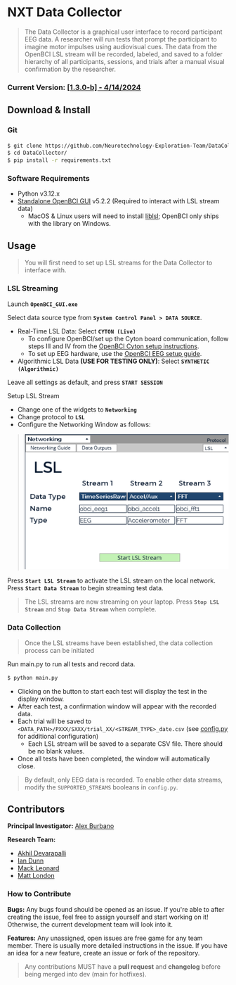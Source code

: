 # NXT Data Collector

> The Data Collector is a graphical user interface to record participant EEG data. A researcher will run tests that prompt the participant to imagine motor impulses using audiovisual cues. The data from the OpenBCI LSL stream will be recorded, labeled, and saved to a folder hierarchy of all participants, sessions, and trials after a manual visual confirmation by the researcher.

### Current Version: [[1.3.0-b] - 4/14/2024](docs/changelog.md)

## Download & Install

### Git

```bash
$ git clone https://github.com/Neurotechnology-Exploration-Team/DataCollector.git
$ cd DataCollector/
$ pip install -r requirements.txt
```

### Software Requirements

- Python v3.12.x
- [Standalone OpenBCI GUI](https://openbci.com/downloads) v5.2.2 (Required to interact with LSL stream data)
    - MacOS & Linux users will need to install [liblsl](https://github.com/sccn/liblsl); OpenBCI only ships with the
      library on Windows.

## Usage

> You will first need to set up LSL streams for the Data Collector to interface with.

### LSL Streaming

Launch **`OpenBCI_GUI.exe`**

Select data source type from **`System Control Panel > DATA SOURCE`**.

- Real-Time LSL Data: Select **`CYTON (Live)`**
  - To configure OpenBCI/set up the Cyton board communication, follow steps III and IV from the [OpenBCI Cyton setup instructions](https://docs.openbci.com/GettingStarted/Boards/CytonGS/#iii-prepare-your-openbci-hardware).
  - To set up EEG hardware, use the [OpenBCI EEG setup guide](https://docs.openbci.com/GettingStarted/Biosensing-Setups/EEGSetup/).
- Algorithmic LSL Data **(USE FOR TESTING ONLY)**: Select **`SYNTHETIC (Algorithmic)`**

Leave all settings as default, and press **`START SESSION`**

Setup LSL Stream

- Change one of the widgets to **`Networking`**
- Change protocol to **`LSL`**
- Configure the Networking Window as follows:

> ![image](./docs/images/networking_configuration.png)

Press **`Start LSL Stream`** to activate the LSL stream on the local network. Press **`Start Data Stream`** to begin
streaming test data.

> The LSL streams are now streaming on your laptop. Press **`Stop LSL Stream`** and **`Stop Data Stream`** when
> complete.

### Data Collection

> Once the LSL streams have been established, the data collection process can be initiated

Run main.py to run all tests and record data.

```bash
$ python main.py
```

- Clicking on the button to start each test will display the test in the display window.
- After each test, a confirmation window will appear with the recorded data.
- Each trial will be saved to `<DATA_PATH>/PXXX/SXXX/trial_XX/<STREAM_TYPE>_date.csv` (see [config.py](./config.py) for additional configuration)
  - Each LSL stream will be saved to a separate CSV file. There should be no blank values.
- Once all tests have been completed, the window will automatically close.

> By default, only EEG data is recorded. To enable other data streams, modify the `SUPPORTED_STREAMS` booleans in 
> `config.py`.

## Contributors

**Principal Investigator:** [Alex Burbano](mailto:arb8590@rit.edu)

**Research Team:**

- [Akhil Devarapalli](mailto:ad7171@rit.edu)
- [Ian Dunn](mailto:itd3516@rit.edu)
- [Mack Leonard](mailto:mml2034@rit.edu)
- [Matt London](mailto:mrl2534@rit.edu)

### How to Contribute

**Bugs:** Any bugs found should be opened as an issue. If you're able to after creating the issue, feel free to assign yourself
and start working on it! Otherwise, the current development team will look into it.

**Features:** Any unassigned, open issues are free game for any team member. There is usually more detailed instructions
in the issue. If you have an idea for a new feature, create an issue or fork of the repository.

> Any contributions MUST have a **pull request** and **changelog** before being merged into dev (main for hotfixes).